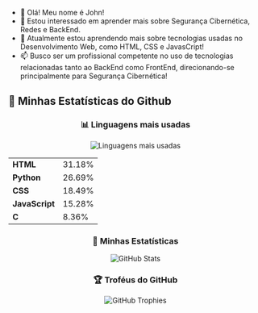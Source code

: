 - 👋 Olá! Meu nome é John!
- 👀 Estou interessado em aprender mais sobre Segurança Cibernética, Redes e BackEnd.
- 🌱 Atualmente estou aprendendo mais sobre tecnologias usadas no Desenvolvimento Web, como HTML, CSS e JavasCript!
- 📫 Busco ser um profissional competente no uso de tecnologias relacionadas tanto ao BackEnd como FrontEnd, direcionando-se principalmente para Segurança Cibernética!

## 🌟 Minhas Estatísticas do Github

<div align="center">
  <h3>📊 Linguagens mais usadas</h3>
  <img src="https://github-readme-stats.vercel.app/api/top-langs/?username=StJ0hn&layout=compact&langs_count=5&theme=tokyonight" alt="Linguagens mais usadas">
</div>

<div align="center">
  <table>
    <tr>
      <td><strong>HTML</strong></td>
      <td>31.18%</td>
    </tr>
    <tr>
      <td><strong>Python</strong></td>
      <td>26.69%</td>
    </tr>
    <tr>
      <td><strong>CSS</strong></td>
      <td>18.49%</td>
    </tr>
    <tr>
      <td><strong>JavaScript</strong></td>
      <td>15.28%</td>
    </tr>
    <tr>
      <td><strong>C</strong></td>
      <td>8.36%</td>
    </tr>
  </table>
</div>

<div align="center">
  <h3>🚀 Minhas Estatísticas</h3>
  <img src="https://github-readme-stats.vercel.app/api?username=StJ0hn&show_icons=true&theme=tokyonight" alt="GitHub Stats">
</div>

<div align="center">
  <h3>🏆 Troféus do GitHub</h3>
  <img src="https://github-profile-trophy.vercel.app/?username=StJ0hn&theme=tokyonight&no-bg=true&no-frame=true&column=3" alt="GitHub Trophies">
</div>
